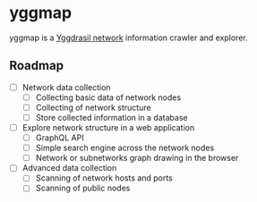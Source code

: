 # yggmap

yggmap is a [Yggdrasil network](https://yggdrasil-network.github.io/) information crawler and explorer.

## Roadmap

- [ ] Network data collection
  - [ ] Collecting basic data of network nodes
  - [ ] Collecting of network structure
  - [ ] Store collected information in a database
- [ ] Explore network structure in a web application
  - [ ] GraphQL API
  - [ ] Simple search engine across the network nodes
  - [ ] Network or subnetworks graph drawing in the browser
- [ ] Advanced data collection
  - [ ] Scanning of network hosts and ports
  - [ ] Scanning of public nodes
